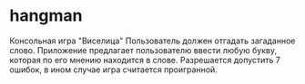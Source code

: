 # hangman
Консольная игра "Виселица"
Пользователь должен отгадать загаданное слово. Приложение предлагает пользователю ввести любую букву, которая по его мнению находится в слове. 
Разрешается допустить 7 ошибок, в ином случае игра считается проигранной.
